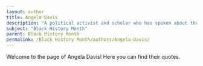 ```yaml
---
layout: author
title: Angela Davis
description: "A political activist and scholar who has spoken about the importance of understanding Black history in relation to social justice and civil rights."
subject: "Black History Month"
parent: Black History Month
permalink: /Black History Month/authors/Angela-Davis/
---
```


Welcome to the page of Angela Davis! Here you can find their quotes.
